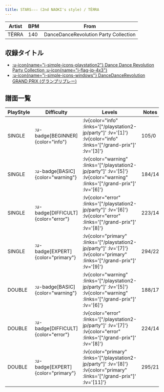 ```yaml
---
title: STARS☆☆☆ (2nd NAOKI's style) / TËЯRA
---
```


|Artist|BPM|From|
|------|---|----|
|TËЯRA|140|DanceDanceRevolution Party Collection|

## 収録タイトル

- [ :u-icon{name="i-simple-icons-playstation2"} Dance Dance Revolution Party Collection :u-icon{name="i-flag-jp-4x3"} ](/playstation2-jp/party)
- [ :u-icon{name="i-simple-icons-windows"} DanceDanceRevolution GRAND PRIX (グランプリプレー)](/grand-prix)

## 譜面一覧

|PlayStyle|Difficulty|Levels|Notes|Movie|
|---------|----------|------|-----|-----|
|SINGLE| :u-badge[BEGINNER]{color="info"} | :lv{color="info" :links='["/playstation2-jp/party"]' :lv='[1]'}  :lv{color="info" :links='["/grand-prix"]' :lv='[3]'} |105/0||
|SINGLE| :u-badge[BASIC]{color="warning"} | :lv{color="warning" :links='["/playstation2-jp/party"]' :lv='[5]'}  :lv{color="warning" :links='["/grand-prix"]' :lv='[6]'} |184/14||
|SINGLE| :u-badge[DIFFICULT]{color="error"} | :lv{color="error" :links='["/playstation2-jp/party"]' :lv='[6]'}  :lv{color="error" :links='["/grand-prix"]' :lv='[8]'} |223/14||
|SINGLE| :u-badge[EXPERT]{color="primary"} | :lv{color="primary" :links='["/playstation2-jp/party"]' :lv='[7]'}  :lv{color="primary" :links='["/grand-prix"]' :lv='[9]'} |294/22||
|DOUBLE| :u-badge[BASIC]{color="warning"} | :lv{color="warning" :links='["/playstation2-jp/party"]' :lv='[5]'}  :lv{color="warning" :links='["/grand-prix"]' :lv='[6]'} |188/17||
|DOUBLE| :u-badge[DIFFICULT]{color="error"} | :lv{color="error" :links='["/playstation2-jp/party"]' :lv='[7]'}  :lv{color="error" :links='["/grand-prix"]' :lv='[8]'} |224/14||
|DOUBLE| :u-badge[EXPERT]{color="primary"} | :lv{color="primary" :links='["/playstation2-jp/party"]' :lv='[8]'}  :lv{color="primary" :links='["/grand-prix"]' :lv='[11]'} |295/21||
